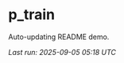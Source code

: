 # p_train

Auto-updating README demo.

<!--START_SECTION:status-->
_Last run: 2025-09-05 05:18 UTC_
<!--END_SECTION:status-->















































































































































































































































































































































































